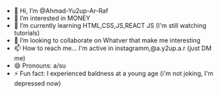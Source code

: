 - 👋 Hi, I’m @Ahmad-Yu2up-Ar-Raf
- 👀 I’m interested in MONEY
- 🌱 I’m currently learning HTML,CSS,JS,REACT JS (I'm still watching tutorials)
- 💞️ I’m looking to collaborate on Whatver that make me interesting
- 📫 How to reach me... I'm active in instagramm,@a.y2up.a.r (just DM me)
- 😄 Pronouns: a/su
- ⚡ Fun fact: I experienced baldness at a young age (i'm not joking, I'm depressed now)

<!---
Ahmad-Yu2up-Ar-Raf/Ahmad-Yu2up-Ar-Raf is a ✨ special ✨ repository because its `README.md` (this file) appears on your GitHub profile.
You can click the Preview link to take a look at your changes.
--->


